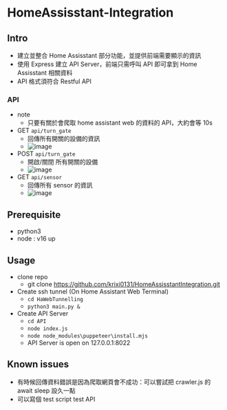 # HomeAssisstant-Integration
## Intro
- 建立並整合 Home Assisstant 部分功能，並提供前端需要顯示的資訊
- 使用 Express 建立 API Server，前端只需呼叫 API 即可拿到 Home Assisstant 相關資料
- API 格式須符合 Restful API
### API
- note
  - 只要有關於會爬取 home assistant web 的資料的 API，大約會等 10s 
- GET `api/turn_gate`
  - 回傳所有開關的設備的資訊
  - ![image](https://github.com/user-attachments/assets/20ff97fc-8095-42e7-bc2f-80f45e515238)
- POST `api/turn_gate`
  - 開啟/關閉 所有開關的設備
  - ![image](https://github.com/user-attachments/assets/132c630e-af7e-4e24-b256-ac00b431095d)
- GET `api/sensor`
  - 回傳所有 sensor 的資訊
  - ![image](https://github.com/user-attachments/assets/a269b246-e95f-43e5-ba97-4e7d5872d14c)
## Prerequisite
- python3
- node : v16 up
## Usage
- clone repo
  - git clone https://github.com/krixi0131/HomeAssisstantIntegration.git
- Create ssh tunnel (On Home Assistant Web Terminal)
  - `cd HaWebTunnelling`
  - `python3 main.py &`
- Create API Server
  - `cd API`
  - `node index.js`
  - `node node_modules\puppeteer\install.mjs`
  - API Server is open on 127.0.0.1:8022
## Known issues
- 有時候回傳資料錯誤是因為爬取網頁會不成功：可以嘗試把 crawler.js 的 await sleep 設久一點
- 可以寫個 test script test API
